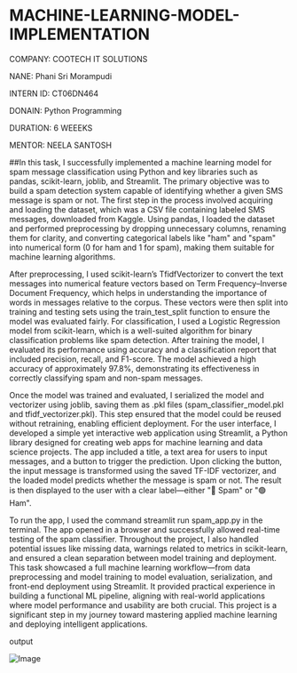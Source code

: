 # MACHINE-LEARNING-MODEL-IMPLEMENTATION

COMPANY: COOTECH IT SOLUTIONS

NANE: Phani Sri Morampudi

INTERN ID: CT06DN464

DONAIN: Python Programming

DURATION: 6 WEEEKS

MENTOR: NEELA SANTOSH

##In this task, I successfully implemented a machine learning model for spam message classification using Python and key libraries such as pandas, scikit-learn, joblib, and Streamlit. The primary objective was to build a spam detection system capable of identifying whether a given SMS message is spam or not. The first step in the process involved acquiring and loading the dataset, which was a CSV file containing labeled SMS messages, downloaded from Kaggle. Using pandas, I loaded the dataset and performed preprocessing by dropping unnecessary columns, renaming them for clarity, and converting categorical labels like "ham" and "spam" into numerical form (0 for ham and 1 for spam), making them suitable for machine learning algorithms.

After preprocessing, I used scikit-learn’s TfidfVectorizer to convert the text messages into numerical feature vectors based on Term Frequency–Inverse Document Frequency, which helps in understanding the importance of words in messages relative to the corpus. These vectors were then split into training and testing sets using the train_test_split function to ensure the model was evaluated fairly. For classification, I used a Logistic Regression model from scikit-learn, which is a well-suited algorithm for binary classification problems like spam detection. After training the model, I evaluated its performance using accuracy and a classification report that included precision, recall, and F1-score. The model achieved a high accuracy of approximately 97.8%, demonstrating its effectiveness in correctly classifying spam and non-spam messages.

Once the model was trained and evaluated, I serialized the model and vectorizer using joblib, saving them as .pkl files (spam_classifier_model.pkl and tfidf_vectorizer.pkl). This step ensured that the model could be reused without retraining, enabling efficient deployment. For the user interface, I developed a simple yet interactive web application using Streamlit, a Python library designed for creating web apps for machine learning and data science projects. The app included a title, a text area for users to input messages, and a button to trigger the prediction. Upon clicking the button, the input message is transformed using the saved TF-IDF vectorizer, and the loaded model predicts whether the message is spam or not. The result is then displayed to the user with a clear label—either "🔴 Spam" or "🟢 Ham".

To run the app, I used the command streamlit run spam_app.py in the terminal. The app opened in a browser and successfully allowed real-time testing of the spam classifier. Throughout the project, I also handled potential issues like missing data, warnings related to metrics in scikit-learn, and ensured a clean separation between model training and deployment. This task showcased a full machine learning workflow—from data preprocessing and model training to model evaluation, serialization, and front-end deployment using Streamlit. It provided practical experience in building a functional ML pipeline, aligning with real-world applications where model performance and usability are both crucial. This project is a significant step in my journey toward mastering applied machine learning and deploying intelligent applications.

output 

![Image](https://github.com/user-attachments/assets/613a4f29-f96c-4c62-98dd-417de4aba67e)
